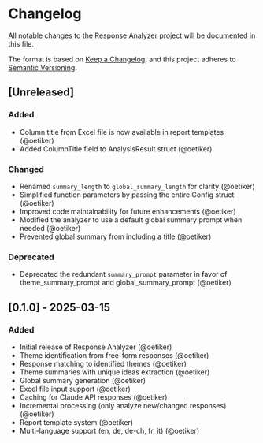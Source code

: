 # Changelog

All notable changes to the Response Analyzer project will be documented in this file.

The format is based on [Keep a Changelog](https://keepachangelog.com/en/1.0.0/),
and this project adheres to [Semantic Versioning](https://semver.org/spec/v2.0.0.html).

## [Unreleased]

### Added
- Column title from Excel file is now available in report templates (@oetiker)
- Added ColumnTitle field to AnalysisResult struct (@oetiker)

### Changed
- Renamed `summary_length` to `global_summary_length` for clarity (@oetiker)
- Simplified function parameters by passing the entire Config struct (@oetiker)
- Improved code maintainability for future enhancements (@oetiker)
- Modified the analyzer to use a default global summary prompt when needed (@oetiker)
- Prevented global summary from including a title (@oetiker)

### Deprecated
- Deprecated the redundant `summary_prompt` parameter in favor of theme_summary_prompt and global_summary_prompt (@oetiker)

## [0.1.0] - 2025-03-15

### Added
- Initial release of Response Analyzer (@oetiker)
- Theme identification from free-form responses (@oetiker)
- Response matching to identified themes (@oetiker)
- Theme summaries with unique ideas extraction (@oetiker)
- Global summary generation (@oetiker)
- Excel file input support (@oetiker)
- Caching for Claude API responses (@oetiker)
- Incremental processing (only analyze new/changed responses) (@oetiker)
- Report template system (@oetiker)
- Multi-language support (en, de, de-ch, fr, it) (@oetiker)
